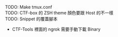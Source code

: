 TODO: Make tmux.conf  
TODO: CTF-box 的 ZSH theme 顏色要跟 Host 的不一樣  
TODO: Snippet 的覆蓋腳本


- CTF-Tools 裡面的 ngrok 需要手動下載 Binary
